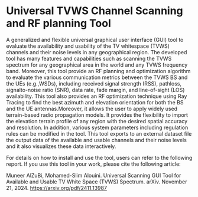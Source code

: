 # Universal TVWS Channel Scanning and RF planning Tool 
A generalized and flexible universal graphical user interface (GUI) tool to evaluate the availability and usability of the TV whitespace (TVWS) channels and their noise levels in any geographical region. The developed tool has many features and capabilities such as scanning the TVWS spectrum for any geographical area in the world and any TVWS frequency band. Moreover, this tool provide an RF planning
and optimization algorithm to evaluate the various communication metrics between the TVWS BS and the UEs (e.g.,WSDs), including received signal strength (RSS), pathloss, signalto-noise ratio (SNR), data rate, fade margin, and line-of-sight (LOS) availability. This tool also provides an RF optimization technique using Ray Tracing to find the best azimuth and elevation orientation for both the BS and the UE antennas.Moreover, it allows the user to apply widely used terrain-based radio propagation models. It provides the flexibility to import the elevation terrain profile of any region with the desired spatial accuracy and resolution. In addition, various system parameters including regulation rules can be modified in the tool. This tool exports to an external dataset file the output data of the available and usable channels and their noise levels and it also visualizes these data interactively.

For details on how to install and use the tool, users can refer to the following report. If you use this tool in your work, please cite the following article:

Muneer AlZuBi, Mohamed-Slim Alouini. Universal Scanning GUI Tool for Available and Usable TV White Space (TVWS) Spectrum. arXiv. November 21, 2024.
https://arxiv.org/pdf/2411.13987
 
